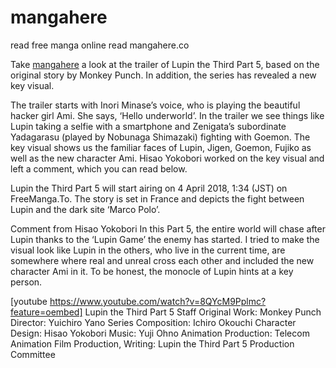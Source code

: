 # mangahere
read free manga online read mangahere.co

Take [mangahere](https://freemanga.to/site/mangahere "Read Free Manga Online at MangaHere")
 a look at the trailer of Lupin the Third Part 5, based on the original story by Monkey Punch. In addition, the series has revealed a new key visual.

The trailer starts with Inori Minase’s voice, who is playing the beautiful hacker girl Ami. She says, ‘Hello underworld’. In the trailer we see things like Lupin taking a selfie with a smartphone and Zenigata’s subordinate Yadagarasu (played by Nobunaga Shimazaki) fighting with Goemon. The key visual shows us the familiar faces of Lupin, Jigen, Goemon, Fujiko as well as the new character Ami. Hisao Yokobori worked on the key visual and left a comment, which you can read below.

Lupin the Third Part 5 will start airing on 4 April 2018, 1:34 (JST) on FreeManga.To. The story is set in France and depicts the fight between Lupin and the dark site ‘Marco Polo’.

Comment from Hisao Yokobori
In this Part 5, the entire world will chase after Lupin thanks to the ‘Lupin Game’ the enemy has started. I tried to make the visual look like Lupin in the others, who live in the current time, are somewhere where real and unreal cross each other and included the new character Ami in it. To be honest, the monocle of Lupin hints at a key person.

[youtube https://www.youtube.com/watch?v=8QYcM9Pplmc?feature=oembed]
Lupin the Third Part 5
Staff
Original Work: Monkey Punch
Director: Yuichiro Yano
Series Composition: Ichiro Okouchi
Character Design: Hisao Yokobori
Music: Yuji Ohno
Animation Production: Telecom Animation Film
Production, Writing: Lupin the Third Part 5 Production Committee
